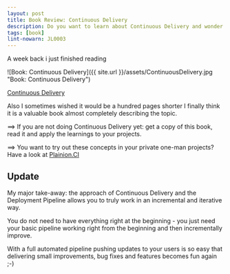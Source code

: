 ```yaml
---
layout: post
title: Book Review: Continuous Delivery
description: Do you want to learn about Continuous Delivery and wonder where to start? Read the book 'Continuous Delivery'
tags: [book]
lint-nowarn: JL0003
---
```


A week back i just finished reading

![Book: Continuous Delivery]({{ site.url }}/assets/ContinuousDelivery.jpg "Book: Continuous Delivery")

[Continuous Delivery](https://www.amazon.com/Continuous-Delivery-Deployment-Automation-Addison-Wesley/dp/0321601912/ref=sr_1_1?ie=UTF8&qid=1483707145&sr=8-1&keywords=continuous+delivery)

Also I sometimes wished it would be a hundred pages shorter I finally think it is a 
valuable book almost completely describing the topic.

==> If you are not doing Continuous Delivery yet: get a copy of this book, read it and apply the learnings 
    to your projects.

==> You want to try out these concepts in your private one-man projects? 
Have a look at [Plainion.CI](https://github.com/ronin4net/Plainion.CI/blob/master/README.md)


## Update

My major take-away: the approach of Continuous Delivery and the Deployment Pipeline allows you to truly work in an incremental and 
iterative way.

You do not need to have everything right at the beginning - you just need your basic pipeline working right from the beginning and 
then incrementally improve.

With a full automated pipeline pushing updates to your users is so easy that delivering small improvements, bug fixes and features 
becomes fun again ;-)


